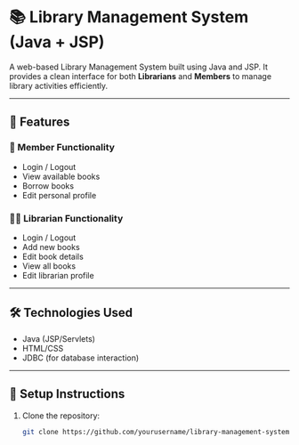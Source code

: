 # 📚 Library Management System (Java + JSP)

A web-based Library Management System built using Java and JSP. It provides a clean interface for both **Librarians** and **Members** to manage library activities efficiently.

---

## 🚀 Features

### 👤 Member Functionality
- Login / Logout
- View available books
- Borrow books
- Edit personal profile

### 🧑‍💼 Librarian Functionality
- Login / Logout
- Add new books
- Edit book details
- View all books
- Edit librarian profile

---

## 🛠️ Technologies Used
- Java (JSP/Servlets)
- HTML/CSS
- JDBC (for database interaction)

---

## 🔧 Setup Instructions

1. Clone the repository:
   ```bash
   git clone https://github.com/yourusername/library-management-system.git
